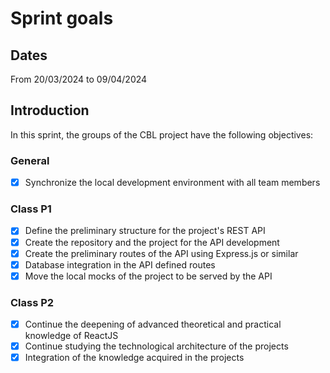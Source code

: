 # Sprint goals

## Dates

From 20/03/2024 to 09/04/2024

## Introduction

In this sprint, the groups of the CBL project have the following objectives:

### General

- [x] Synchronize the local development environment with all team members

### Class P1

- [x] Define the preliminary structure for the project's REST API
- [x] Create the repository and the project for the API development
- [x] Create the preliminary routes of the API using Express.js or similar
- [x] Database integration in the API defined routes
- [x] Move the local mocks of the project to be served by the API

### Class P2

- [x] Continue the deepening of advanced theoretical and practical knowledge of ReactJS
- [x] Continue studying the technological architecture of the projects
- [x] Integration of the knowledge acquired in the projects